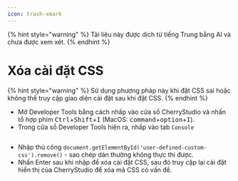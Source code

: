 ```yaml
---
icon: trash-xmark
---
```


{% hint style="warning" %}
Tài liệu này được dịch từ tiếng Trung bằng AI và chưa được xem xét.
{% endhint %}

# Xóa cài đặt CSS

{% hint style="warning" %}
Sử dụng phương pháp này khi đặt CSS sai hoặc không thể truy cập giao diện cài đặt sau khi đặt CSS.
{% endhint %}

* Mở Developer Tools bằng cách nhấp vào cửa sổ CherryStudio và nhấn tổ hợp phím <kbd>Ctrl</kbd>+<kbd>Shift</kbd>+<kbd>I</kbd> (MacOS: <kbd>command</kbd>+<kbd>option</kbd>+<kbd>I</kbd>).
* Trong cửa sổ Developer Tools hiện ra, nhấp vào tab `Console`

<figure><img src="../../.gitbook/assets/image (126).png" alt=""><figcaption></figcaption></figure>

* Nhập thủ công `document.getElementById('user-defined-custom-css').remove()` - sao chép dán thường không thực thi được.
* Nhấn Enter sau khi nhập để xóa cài đặt CSS, sau đó truy cập lại cài đặt hiển thị của CherryStudio để xóa mã CSS có vấn đề.